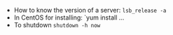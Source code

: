 - How to know the version of a server:
		`lsb_release -a`
- In CentOS for installing:
		`yum install ...
- To shutdown
		`shutdown -h now`
